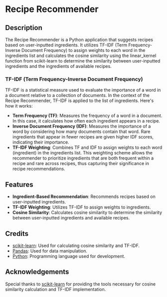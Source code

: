 <h1>Recipe Recommender</h1>

<h2>Description</h2>
<p>The Recipe Recommender is a Python application that suggests recipes based on user-inputted ingredients. It utilizes TF-IDF (Term Frequency-Inverse Document Frequency) to assign weights to each word in the ingredients list and calculates the cosine similarity using the linear_kernel function from scikit-learn to determine the similarity between user-inputted ingredients and the ingredients of available recipes.</p>

<h3>TF-IDF (Term Frequency-Inverse Document Frequency)</h3>
<p>TF-IDF is a statistical measure used to evaluate the importance of a word in a document relative to a collection of documents. In the context of the Recipe Recommender, TF-IDF is applied to the list of ingredients. Here's how it works:
<ul>
<li><strong>Term Frequency (TF)</strong>: Measures the frequency of a word in a document. In this case, it calculates how often each ingredient appears in a recipe.</li>
<li><strong>Inverse Document Frequency (IDF)</strong>: Measures the importance of a word by considering how many documents contain that word. Rare ingredients that appear in fewer recipes are given higher IDF scores, indicating their importance.</li>
<li><strong>TF-IDF Weighting</strong>: Combines TF and IDF to assign weights to each word (ingredient) in the ingredients list. This weighting scheme allows the recommender to prioritize ingredients that are both frequent within a recipe and rare across recipes, thus capturing their significance in recipe recommendations.</li>
</ul></p>

<h2>Features</h2>
<ul>
<li><strong>Ingredient-Based Recommendation</strong>: Recommends recipes based on user-inputted ingredients.</li>
<li><strong>TF-IDF Weighting</strong>: Utilizes TF-IDF to assign weights to ingredients.</li>
<li><strong>Cosine Similarity</strong>: Calculates cosine similarity to determine the similarity between user-inputted ingredients and available recipes.</li>
</ul>



<h2>Credits</h2>
<ul>
<li><a href="https://scikit-learn.org/">scikit-learn</a>: Used for calculating cosine similarity and TF-IDF.</li>
<li><a href="https://pandas.pydata.org/">Pandas</a>: Used for data manipulation.</li>
<li><a href="https://www.python.org/">Python</a>: Programming language used for development.</li>
</ul>

<h2>Acknowledgements</h2>
<p>Special thanks to <a href="https://scikit-learn.org/">scikit-learn</a> for providing the tools necessary for cosine similarity calculation and TF-IDF implementation.</p>


